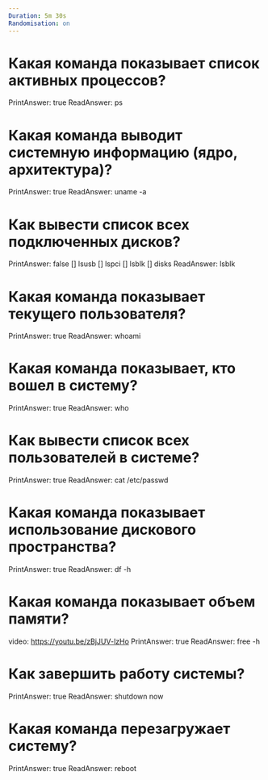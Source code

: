 ```yaml
---
Duration: 5m 30s
Randomisation: on
---
```


# Какая команда показывает список активных процессов?
PrintAnswer: true
ReadAnswer: ps

# Какая команда выводит системную информацию (ядро, архитектура)?
PrintAnswer: true
ReadAnswer: uname -a

# Как вывести список всех подключенных дисков?
PrintAnswer: false
[] lsusb
[] lspci
[] lsblk
[] disks
ReadAnswer: lsblk

# Какая команда показывает текущего пользователя?
PrintAnswer: true
ReadAnswer: whoami

# Какая команда показывает, кто вошел в систему?
PrintAnswer: true
ReadAnswer: who

# Как вывести список всех пользователей в системе?
PrintAnswer: true
ReadAnswer: cat /etc/passwd

# Какая команда показывает использование дискового пространства?
PrintAnswer: true
ReadAnswer: df -h

# Какая команда показывает объем памяти?
video: https://youtu.be/zBjJUV-lzHo
PrintAnswer: true
ReadAnswer: free -h

# Как завершить работу системы?
PrintAnswer: true
ReadAnswer: shutdown now

# Какая команда перезагружает систему?
PrintAnswer: true
ReadAnswer: reboot

